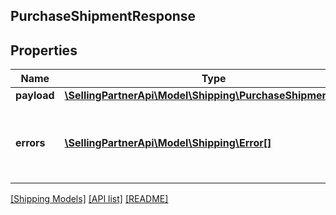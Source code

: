 ## PurchaseShipmentResponse

## Properties

Name | Type | Description | Notes
------------ | ------------- | ------------- | -------------
**payload** | [**\SellingPartnerApi\Model\Shipping\PurchaseShipmentResult**](PurchaseShipmentResult.md) |  | [optional]
**errors** | [**\SellingPartnerApi\Model\Shipping\Error[]**](Error.md) | A list of error responses returned when a request is unsuccessful. | [optional]

[[Shipping Models]](../) [[API list]](../../Api) [[README]](../../../README.md)
